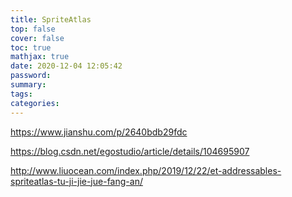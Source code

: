 ```yaml
---
title: SpriteAtlas
top: false
cover: false
toc: true
mathjax: true
date: 2020-12-04 12:05:42
password:
summary:
tags:
categories:
---
```


https://www.jianshu.com/p/2640bdb29fdc

https://blog.csdn.net/egostudio/article/details/104695907

http://www.liuocean.com/index.php/2019/12/22/et-addressables-spriteatlas-tu-ji-jie-jue-fang-an/